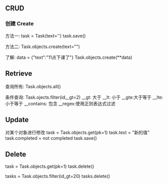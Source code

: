 ## CRUD

### 创建 Create

方法一:
task = Task(text='')
task.save()

方法二:
Task.objects.create(text="")

了解:
data = {"text":"11点下课了"}
Task.objects.create(**data)

## Retrieve

查询所有:
Task.objects.all()

条件查询:
Task.ojects.filter(id__gt=2)
__gt: 大于
__lt: 小于
__gte:大于等于
__lte:小于等于
__contains: 包含
__regex:使用正则表达式过滤

## Update
对某个对象进行修改
task = Task.objects.get(pk=1)
task.text = "新的值"
task.completed = not completed
task.save()

## Delete

task = Task.objects.get(pk=1)
task.delete()


tasks = Task.objects.filter(id_gt=20)
tasks.delete()




















